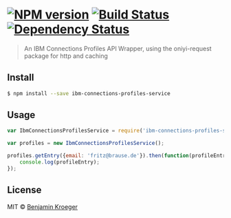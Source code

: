 #  [![NPM version][npm-image]][npm-url] [![Build Status][travis-image]][travis-url] [![Dependency Status][daviddm-url]][daviddm-image]

> An IBM Connections Profiles API Wrapper, using the oniyi-request package for http and caching


## Install

```sh
$ npm install --save ibm-connections-profiles-service
```


## Usage

```js
var IbmConnectionsProfilesService = require('ibm-connections-profiles-service');

var profiles = new IbmConnectionsProfilesService();

profiles.getEntry({email: 'fritz@brause.de'}).then(function(profileEntry){
	console.log(profileEntry);
});

```


## License

MIT © [Benjamin Kroeger]()


[npm-url]: https://npmjs.org/package/ibm-connections-profiles
[npm-image]: https://badge.fury.io/js/ibm-connections-profiles.svg
[travis-url]: https://travis-ci.org/benkroeger/ibm-connections-profiles
[travis-image]: https://travis-ci.org/benkroeger/ibm-connections-profiles.svg?branch=master
[daviddm-url]: https://david-dm.org/benkroeger/ibm-connections-profiles.svg?theme=shields.io
[daviddm-image]: https://david-dm.org/benkroeger/ibm-connections-profiles
